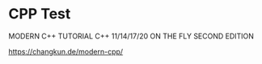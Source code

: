# CPP Test
MODERN C++ TUTORIAL
C++ 11/14/17/20 ON THE FLY
SECOND EDITION

https://changkun.de/modern-cpp/